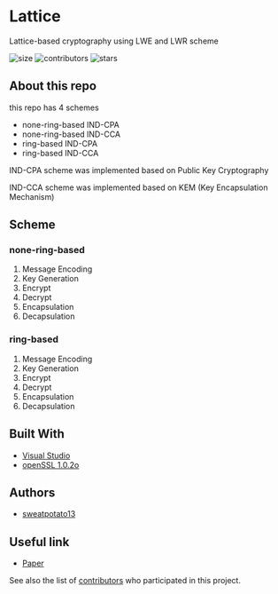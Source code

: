 # Lattice
Lattice-based cryptography using LWE and LWR scheme 

![size](https://img.shields.io/github/repo-size/sweatpotato13/Lattice)
![contributors](https://img.shields.io/github/contributors/sweatpotato13/Lattice)
![stars](https://img.shields.io/github/stars/sweatpotato13/Lattice?style=plastic)


## About this repo

this repo has 4 schemes
* none-ring-based IND-CPA
* none-ring-based IND-CCA
* ring-based IND-CPA
* ring-based IND-CCA

IND-CPA scheme was implemented based on Public Key Cryptography

IND-CCA scheme was implemented based on KEM (Key Encapsulation Mechanism)

## Scheme

### none-ring-based
1.  Message Encoding
2.  Key Generation
3.  Encrypt
4.  Decrypt
5.  Encapsulation
6.  Decapsulation

### ring-based
1.  Message Encoding
2.  Key Generation
3.  Encrypt
4.  Decrypt
5.  Encapsulation
6.  Decapsulation

## Built With

* [Visual Studio](https://visualstudio.microsoft.com/ko/)
* [openSSL 1.0.2o](https://slproweb.com/products/Win32OpenSSL.html)


## Authors

* [sweatpotato13](https://github.com/sweatpotato13)  


## Useful link

* [Paper](https://academic.naver.com/article.naver?doc_id=562490439)  




See also the list of [contributors](https://github.com/sweatpotato13/Unity-Project/graphs/contributors) who participated in this project.
